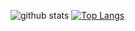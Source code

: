 ![github stats](https://github-readme-stats.vercel.app/api?username=dchicasduena&show_icons=true&hide_border=true&bg_color=0000&count_private=true&text_color=2f80ed&title_color=ff7381&color_icon=b362ff) [![Top Langs](https://github-readme-stats.vercel.app/api/top-langs/?username=dchicasduena&layout=compact&hide_border=true&bg_color=0000&exclude_repo=the-fat-cat&title_color=ff7381&text_color=2f80ed)](https://github.com/anuraghazra/github-readme-stats)
